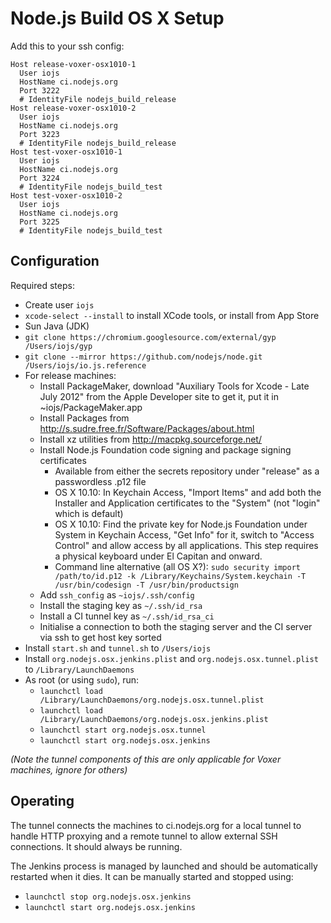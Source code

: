 # Node.js Build OS X Setup

Add this to your ssh config:

```text
Host release-voxer-osx1010-1
  User iojs
  HostName ci.nodejs.org
  Port 3222
  # IdentityFile nodejs_build_release
Host release-voxer-osx1010-2
  User iojs
  HostName ci.nodejs.org
  Port 3223
  # IdentityFile nodejs_build_release
Host test-voxer-osx1010-1
  User iojs
  HostName ci.nodejs.org
  Port 3224
  # IdentityFile nodejs_build_test
Host test-voxer-osx1010-2
  User iojs
  HostName ci.nodejs.org
  Port 3225
  # IdentityFile nodejs_build_test
```

## Configuration

Required steps:

* Create user `iojs`
* `xcode-select --install` to install XCode tools, or install from App Store
* Sun Java (JDK)
* `git clone https://chromium.googlesource.com/external/gyp /Users/iojs/gyp`
* `git clone --mirror https://github.com/nodejs/node.git /Users/iojs/io.js.reference`
* For release machines:
  - Install PackageMaker, download "Auxiliary Tools for Xcode - Late July 2012" from the Apple Developer site to get it, put it in ~iojs/PackageMaker.app
  - Install Packages from http://s.sudre.free.fr/Software/Packages/about.html
  - Install xz utilities from http://macpkg.sourceforge.net/
  - Install Node.js Foundation code signing and package signing certificates
    * Available from either the secrets repository under "release" as a passwordless .p12 file
    * OS X 10.10: In Keychain Access, "Import Items" and add both the Installer and Application certificates to the "System" (not "login" which is default)
    * OS X 10.10: Find the private key for Node.js Foundation under System in Keychain Access, "Get Info" for it, switch to "Access Control" and allow access by all applications. This step requires a physical keyboard under El Capitan and onward.
    * Command line alternative (all OS X?): `sudo security import /path/to/id.p12 -k /Library/Keychains/System.keychain -T /usr/bin/codesign -T /usr/bin/productsign`
  - Add `ssh_config` as `~iojs/.ssh/config`
  - Install the staging key as `~/.ssh/id_rsa`
  - Install a CI tunnel key as `~/.ssh/id_rsa_ci`
  - Initialise a connection to both the staging server and the CI server via ssh to get host key sorted
* Install `start.sh` and `tunnel.sh` to `/Users/iojs`
* Install `org.nodejs.osx.jenkins.plist` and `org.nodejs.osx.tunnel.plist` to `/Library/LaunchDaemons`
* As root (or using `sudo`), run:
  - `launchctl load /Library/LaunchDaemons/org.nodejs.osx.tunnel.plist`
  - `launchctl load /Library/LaunchDaemons/org.nodejs.osx.jenkins.plist`
  - `launchctl start org.nodejs.osx.tunnel`
  - `launchctl start org.nodejs.osx.jenkins`

_(Note the tunnel components of this are only applicable for Voxer machines, ignore for others)_

## Operating

The tunnel connects the machines to ci.nodejs.org for a local tunnel to handle HTTP proxying and a remote tunnel to allow external SSH connections. It should always be running.

The Jenkins process is managed by launched and should be automatically restarted when it dies. It can be manually started and stopped using:

* `launchctl stop org.nodejs.osx.jenkins`
* `launchctl start org.nodejs.osx.jenkins`
